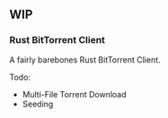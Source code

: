 ## WIP

### Rust BitTorrent Client

A fairly barebones Rust BitTorrent Client.

Todo:
- Multi-File Torrent Download
- Seeding
